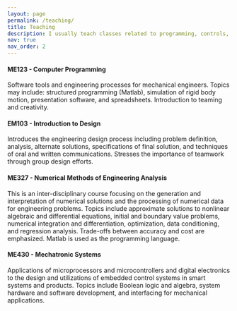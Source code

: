 ```yaml
---
layout: page
permalink: /teaching/
title: Teaching
description: I usually teach classes related to programming, controls, design, and mechatronics. Below is a short list of the classes I have taught/teach on a regular basis, along with a catalog description for each of them. 
nav: true
nav_order: 2
---
```


#### ME123 - Computer Programming
Software tools and engineering processes for mechanical engineers. Topics may include: structured programming (Matlab), simulation of rigid body motion, presentation software, and spreadsheets. Introduction to teaming and creativity.

#### EM103 - Introduction to Design
Introduces the engineering design process including problem definition, analysis, alternate solutions, specifications of final solution, and techniques of oral and written communications. Stresses the importance of teamwork through group design efforts.

#### ME327 - Numerical Methods of Engineering Analysis
This is an inter-disciplinary course focusing on the generation and interpretation of numerical solutions and the processing of numerical data for engineering problems. Topics include approximate solutions to nonlinear algebraic and differential equations, initial and boundary value problems, numerical integration and differentiation, optimization, data conditioning, and regression analysis. Trade-offs between accuracy and cost are emphasized. Matlab is used as the programming language.

#### ME430 - Mechatronic Systems
Applications of microprocessors and microcontrollers and digital electronics to the design and utilizations of embedded control systems in smart systems and products. Topics include Boolean logic and algebra, system hardware and software development, and interfacing for mechanical applications.

